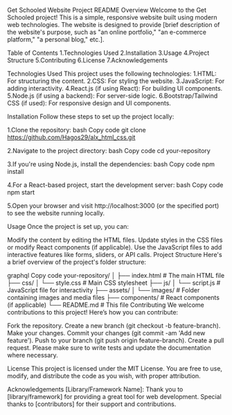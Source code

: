 Get Schooled Website Project README
Overview
Welcome to the Get Schooled project! This is a simple, responsive website built using modern web technologies. The website is designed to provide [brief description of the website's purpose, such as "an online portfolio," "an e-commerce platform," "a personal blog," etc.].

Table of Contents
1.Technologies Used
2.Installation
3.Usage
4.Project Structure
5.Contributing
6.License
7.Acknowledgements

Technologies Used
This project uses the following technologies:
1.HTML: For structuring the content.
2.CSS: For styling the website.
3.JavaScript: For adding interactivity.
4.React.js (if using React): For building UI components.
5.Node.js (if using a backend): For server-side logic.
6.Bootstrap/Tailwind CSS (if used): For responsive design and UI components.

Installation
Follow these steps to set up the project locally:

1.Clone the repository:
bash
Copy code
git clone https://github.com/Hagos29/alx_html_css.git

2.Navigate to the project directory:
bash
Copy code
cd your-repository

3.If you're using Node.js, install the dependencies:
bash
Copy code
npm install

4.For a React-based project, start the development server:
bash
Copy code
npm start

5.Open your browser and visit http://localhost:3000 (or the specified port) to see the website running locally.

Usage
Once the project is set up, you can:

Modify the content by editing the HTML files.
Update styles in the CSS files or modify React components (if applicable).
Use the JavaScript files to add interactive features like forms, sliders, or API calls.
Project Structure
Here's a brief overview of the project's folder structure:

graphql
Copy code
your-repository/
│
├── index.html           # The main HTML file
├── css/
│   └── style.css        # Main CSS stylesheet
├── js/
│   └── script.js        # JavaScript file for interactivity
├── assets/
│   └── images/          # Folder containing images and media files
├── components/          # React components (if applicable)
└── README.md            # This file
Contributing
We welcome contributions to this project! Here’s how you can contribute:

Fork the repository.
Create a new branch (git checkout -b feature-branch).
Make your changes.
Commit your changes (git commit -am 'Add new feature').
Push to your branch (git push origin feature-branch).
Create a pull request.
Please make sure to write tests and update the documentation where necessary.

License
This project is licensed under the MIT License. You are free to use, modify, and distribute the code as you wish, with proper attribution.

Acknowledgements
[Library/Framework Name]: Thank you to [library/framework] for providing a great tool for web development.
Special thanks to [contributors] for their support and contributions.
